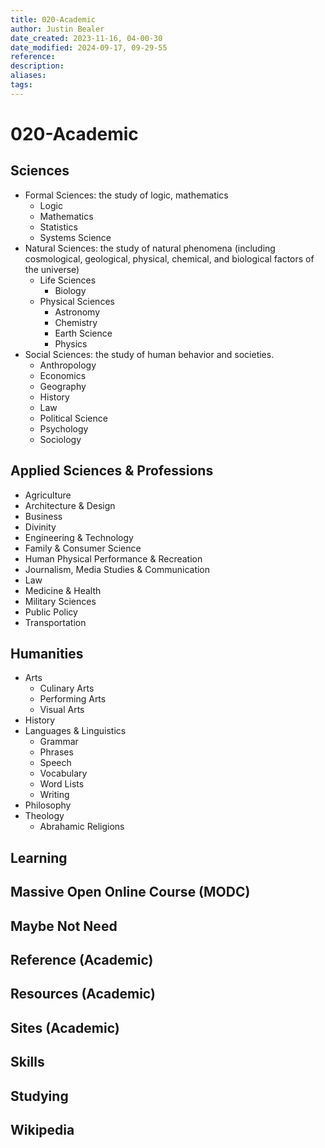 ```yaml
---
title: 020-Academic
author: Justin Bealer
date_created: 2023-11-16, 04-00-30
date_modified: 2024-09-17, 09-29-55
reference: 
description: 
aliases: 
tags: 
---
```

# 020-Academic

## Sciences

- Formal Sciences: the study of logic, mathematics
  - Logic
  - Mathematics
  - Statistics
  - Systems Science
- Natural Sciences: the study of natural phenomena (including cosmological,
    geological, physical, chemical, and biological factors of the universe)
  - Life Sciences
    - Biology
  - Physical Sciences
    - Astronomy
    - Chemistry
    - Earth Science
    - Physics
- Social Sciences: the study of human behavior and societies.
  - Anthropology
  - Economics
  - Geography
  - History
  - Law
  - Political Science
  - Psychology
  - Sociology

## Applied Sciences & Professions

- Agriculture
- Architecture & Design
- Business
- Divinity
- Engineering & Technology
- Family & Consumer Science
- Human Physical Performance & Recreation
- Journalism, Media Studies & Communication
- Law
- Medicine & Health
- Military Sciences
- Public Policy
- Transportation

## Humanities

[//]: # (Humanities are academic disciplines that study aspect of human society
and culture.)

- Arts
  - Culinary Arts
  - Performing Arts
  - Visual Arts
- History
- Languages & Linguistics
  - Grammar
  - Phrases
  - Speech
  - Vocabulary
  - Word Lists
  - Writing
- Philosophy
- Theology
  - Abrahamic Religions

## Learning

## Massive Open Online Course (MODC)

## Maybe Not Need

## Reference (Academic)

## Resources (Academic)

## Sites (Academic)

## Skills

## Studying

## Wikipedia

